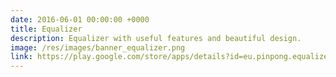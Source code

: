 ```yaml
---
date: 2016-06-01 00:00:00 +0000
title: Equalizer
description: Equalizer with useful features and beautiful design.
image: /res/images/banner_equalizer.png
link: https://play.google.com/store/apps/details?id=eu.pinpong.equalizer
---
```

